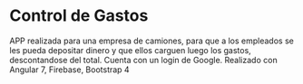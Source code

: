 # Control de Gastos

APP realizada para una empresa de camiones, para que a los empleados se les pueda depositar dinero y que ellos carguen luego los gastos, descontandose del total. Cuenta con un login de Google. Realizado con Angular 7, Firebase, Bootstrap 4
